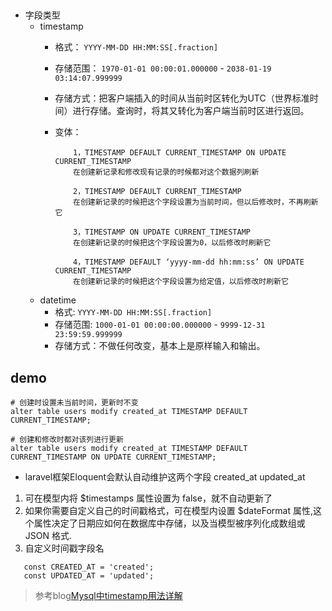 ## 
- 字段类型
    - timestamp
        - 格式： `YYYY-MM-DD HH:MM:SS[.fraction]    `
        - 存储范围： `1970-01-01 00:00:01.000000` - `2038-01-19 03:14:07.999999`
        - 存储方式：把客户端插入的时间从当前时区转化为UTC（世界标准时间）进行存储。查询时，将其又转化为客户端当前时区进行返回。
        - 变体：

            ```
                1，TIMESTAMP DEFAULT CURRENT_TIMESTAMP ON UPDATE CURRENT_TIMESTAMP
                在创建新记录和修改现有记录的时候都对这个数据列刷新

                2，TIMESTAMP DEFAULT CURRENT_TIMESTAMP
                在创建新记录的时候把这个字段设置为当前时间，但以后修改时，不再刷新它

                3，TIMESTAMP ON UPDATE CURRENT_TIMESTAMP
                在创建新记录的时候把这个字段设置为0，以后修改时刷新它

                4，TIMESTAMP DEFAULT ‘yyyy-mm-dd hh:mm:ss’ ON UPDATE CURRENT_TIMESTAMP 
                在创建新记录的时候把这个字段设置为给定值，以后修改时刷新它
            ```
    - datetime
        - 格式: `YYYY-MM-DD HH:MM:SS[.fraction]`
        - 存储范围: `1000-01-01 00:00:00.000000` - `9999-12-31 23:59:59.999999`
        - 存储方式：不做任何改变，基本上是原样输入和输出。


## demo
```
# 创建时设置未当前时间，更新时不变
alter table users modify created_at TIMESTAMP DEFAULT CURRENT_TIMESTAMP;

# 创建和修改时都对该列进行更新
alter table users modify created_at TIMESTAMP DEFAULT CURRENT_TIMESTAMP ON UPDATE CURRENT_TIMESTAMP; 
```

- laravel框架Eloquent会默认自动维护这两个字段
 created_at 
 updated_at 

 1. 可在模型内将 $timestamps 属性设置为 false，就不自动更新了
 2. 如果你需要自定义自己的时间戳格式，可在模型内设置 $dateFormat 属性,这个属性决定了日期应如何在数据库中存储，以及当模型被序列化成数组或 JSON 格式.
 3. 自定义时间戳字段名
 
 ```
    const CREATED_AT = 'created';
    const UPDATED_AT = 'updated';
```

 > 参考blog[Mysql中timestamp用法详解](https://www.cnblogs.com/givemelove/p/8251185.html)
